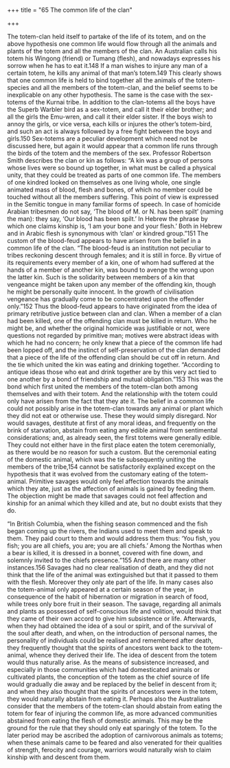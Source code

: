 +++
title = "65 The common life of the clan"

+++

The totem-clan held itself to partake of the life of its totem, and on the above hypothesis one common life would flow through all the animals and plants of the totem and all the members of the clan. An Australian calls his totem his Wingong \(friend\) or Tumang \(flesh\), and nowadays expresses his sorrow when he has to eat it.148 If a man wishes to injure any man of a certain totem, he kills any animal of that man’s totem.149 This clearly shows that one common life is held to bind together all the animals of the totem-species and all the members of the totem-clan, and the belief seems to be inexplicable on any other hypothesis. The same is the case with the sex-totems of the Kurnai tribe. In addition to the clan-totems all the boys have the Superb Warbler bird as a sex-totem, and call it their elder brother; and all the girls the Emu-wren, and call it their elder sister. If the boys wish to annoy the girls, or vice versa, each kills or injures the other’s totem-bird, and such an act is always followed by a free fight between the boys and girls.150 Sex-totems are a peculiar development which need not be discussed here, but again it would appear that a common life runs through the birds of the totem and the members of the sex. Professor Robertson Smith describes the clan or kin as follows: “A kin was a group of persons whose lives were so bound up together, in what must be called a physical unity, that they could be treated as parts of one common life. The members of one kindred looked on themselves as one living whole, one single animated mass of blood, flesh and bones, of which no member could be touched without all the members suffering. This point of view is expressed in the Semitic tongue in many familiar forms of speech. In case of homicide Arabian tribesmen do not say, ‘The blood of M. or N. has been spilt’ \(naming the man\): they say, ‘Our blood has been spilt.’ In Hebrew the phrase by which one claims kinship is, ‘I am your bone and your flesh.’ Both in Hebrew and in Arabic flesh is synonymous with ‘clan’ or kindred group.”151 The custom of the blood-feud appears to have arisen from the belief in a common life of the clan. “The blood-feud is an institution not peculiar to tribes reckoning descent through females; and it is still in force. By virtue of its requirements every member of a kin, one of whom had suffered at the hands of a member of another kin, was bound to avenge the wrong upon the latter kin. Such is the solidarity between members of a kin that vengeance might be taken upon any member of the offending kin, though he might be personally quite innocent. In the growth of civilisation vengeance has gradually come to be concentrated upon the offender only.”152 Thus the blood-feud appears to have originated from the idea of primary retributive justice between clan and clan. When a member of a clan had been killed, one of the offending clan must be killed in return. Who he might be, and whether the original homicide was justifiable or not, were questions not regarded by primitive man; motives were abstract ideas with which he had no concern; he only knew that a piece of the common life had been lopped off, and the instinct of self-preservation of the clan demanded that a piece of the life of the offending clan should be cut off in return. And the tie which united the kin was eating and drinking together. “According to antique ideas those who eat and drink together are by this very act tied to one another by a bond of friendship and mutual obligation.”153 This was the bond which first united the members of the totem-clan both among themselves and with their totem. And the relationship with the totem could only have arisen from the fact that they ate it. The belief in a common life could not possibly arise in the totem-clan towards any animal or plant which they did not eat or otherwise use. These they would simply disregard. Nor would savages, destitute at first of any moral ideas, and frequently on the brink of starvation, abstain from eating any edible animal from sentimental considerations; and, as already seen, the first totems were generally edible. They could not either have in the first place eaten the totem ceremonially, as there would be no reason for such a custom. But the ceremonial eating of the domestic animal, which was the tie subsequently uniting the members of the tribe,154 cannot be satisfactorily explained except on the hypothesis that it was evolved from the customary eating of the totem-animal. Primitive savages would only feel affection towards the animals which they ate, just as the affection of animals is gained by feeding them. The objection might be made that savages could not feel affection and kinship for an animal which they killed and ate, but no doubt exists that they do. 

“In British Columbia, when the fishing season commenced and the fish began coming up the rivers, the Indians used to meet them and speak to them. They paid court to them and would address them thus: ‘You fish, you fish; you are all chiefs, you are; you are all chiefs.’ Among the Northas when a bear is killed, it is dressed in a bonnet, covered with fine down, and solemnly invited to the chiefs presence.”155 And there are many other instances.156 Savages had no clear realisation of death, and they did not think that the life of the animal was extinguished but that it passed to them with the flesh. Moreover they only ate part of the life. In many cases also the totem-animal only appeared at a certain season of the year, in consequence of the habit of hibernation or migration in search of food, while trees only bore fruit in their season. The savage, regarding all animals and plants as possessed of self-conscious life and volition, would think that they came of their own accord to give him subsistence or life. Afterwards, when they had obtained the idea of a soul or spirit, and of the survival of the soul after death, and when, on the introduction of personal names, the personality of individuals could be realised and remembered after death, they frequently thought that the spirits of ancestors went back to the totem-animal, whence they derived their life. The idea of descent from the totem would thus naturally arise. As the means of subsistence increased, and especially in those communities which had domesticated animals or cultivated plants, the conception of the totem as the chief source of life would gradually die away and be replaced by the belief in descent from it; and when they also thought that the spirits of ancestors were in the totem, they would naturally abstain from eating it. Perhaps also the Australians consider that the members of the totem-clan should abstain from eating the totem for fear of injuring the common life, as more advanced communities abstained from eating the flesh of domestic animals. This may be the ground for the rule that they should only eat sparingly of the totem. To the later period may be ascribed the adoption of carnivorous animals as totems; when these animals came to be feared and also venerated for their qualities of strength, ferocity and courage, warriors would naturally wish to claim kinship with and descent from them. 

